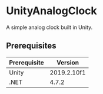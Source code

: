 # UnityAnalogClock
A simple analog clock built in Unity.

## Prerequisites
|Prerequisite|Version|
|- |- |
|Unity|2019.2.10f1|
|.NET|4.7.2|